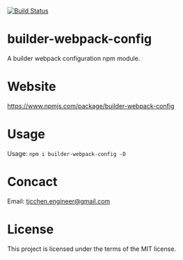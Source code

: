 [![Build Status](https://travis-ci.org/tjcchen/builder-webpack-config.svg?branch=main)](https://travis-ci.org/tjcchen/builder-webpack-config)

# builder-webpack-config
A builder webpack configuration npm module.

# Website
https://www.npmjs.com/package/builder-webpack-config

# Usage
Usage: ``` npm i builder-webpack-config -D ```

# Concact
Email: tjcchen.engineer@gmail.com

# License
This project is licensed under the terms of the MIT license.
